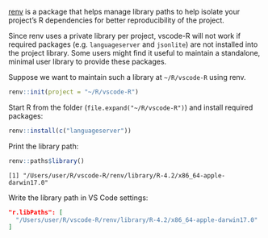 [renv](https://rstudio.github.io/renv/articles/renv.html) is a package that helps manage library paths to help isolate your project’s R dependencies for better reproducibility of the project.

Since renv uses a private library per project, vscode-R will not work if required packages (e.g. `languageserver` and `jsonlite`) are not installed into the project library. Some users might find it useful to maintain a standalone, minimal user library to provide these packages.

Suppose we want to maintain such a library at `~/R/vscode-R` using renv.

```r
renv::init(project = "~/R/vscode-R")
```

Start R from the folder (`file.expand("~/R/vscode-R")`) and install required packages:

```r
renv::install(c("languageserver"))
```

Print the library path:

```r
renv::paths$library()
```

```
[1] "/Users/user/R/vscode-R/renv/library/R-4.2/x86_64-apple-darwin17.0"
```

Write the library path in VS Code settings:

```json
"r.libPaths": [
  "/Users/user/R/vscode-R/renv/library/R-4.2/x86_64-apple-darwin17.0"
]
```